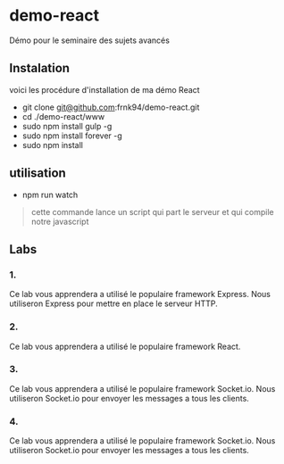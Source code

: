 # demo-react
Démo pour le seminaire des sujets avancés

## Instalation
voici les procédure d'installation de ma démo React
+ git clone git@github.com:frnk94/demo-react.git
+ cd ./demo-react/www
+ sudo npm install gulp -g
+ sudo npm install forever -g
+ sudo npm install

## utilisation
+ npm run watch

> cette commande lance un script qui part le serveur et qui compile notre javascript

## Labs

### 1.
Ce lab vous apprendera a utilisé le populaire framework Express.
Nous utiliseron Express pour mettre en place le serveur HTTP.

### 2.
Ce lab vous apprendera a utilisé le populaire framework React.

### 3.
Ce lab vous apprendera a utilisé le populaire framework Socket.io.
Nous utiliseron Socket.io pour envoyer les messages a tous les clients.

### 4.
Ce lab vous apprendera a utilisé le populaire framework Socket.io.
Nous utiliseron Socket.io pour envoyer les messages a tous les clients.
